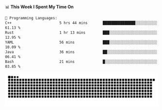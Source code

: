 <!--START_SECTION:waka-->
📊 **This Week I Spent My Time On** 

```text
💬 Programming Languages: 
C++                      5 hrs 44 mins       ███████████████░░░░░░░░░░   61.13 % 
Rust                     1 hr 13 mins        ███░░░░░░░░░░░░░░░░░░░░░░   12.95 % 
YAML                     56 mins             ███░░░░░░░░░░░░░░░░░░░░░░   10.09 % 
Java                     36 mins             ██░░░░░░░░░░░░░░░░░░░░░░░   06.41 % 
Bash                     21 mins             █░░░░░░░░░░░░░░░░░░░░░░░░   03.85 % 
```


<!--END_SECTION:waka-->

<picture>
  <source media="(prefers-color-scheme: dark)" srcset="https://raw.githubusercontent.com/fuwx295/fuwx295/output/github-contribution-grid-snake-dark.svg">
  <source media="(prefers-color-scheme: light)" srcset="https://raw.githubusercontent.com/fuwx295/fuwx295/output/github-contribution-grid-snake.svg">
  <img alt="github contribution grid snake animation" src="https://raw.githubusercontent.com/fuwx295/fuwx295/output/github-contribution-grid-snake.svg">
</picture>
